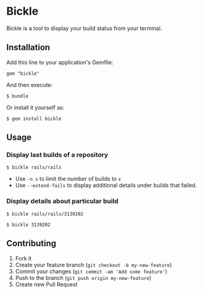 # Bickle

Bickle is a tool to display your build status from your terminal.

## Installation

Add this line to your application's Gemfile:

    gem "bickle"

And then execute:

    $ bundle

Or install it yourself as:

    $ gem install bickle

## Usage

### Display last builds of a repository

```
$ bickle rails/rails
```

- Use `-n x` to limit the number of builds to `x`
- Use `--extend-fails` to display additional details under builds that failed.

### Display details about particular build

```
$ bickle rails/rails/3139202
```

```
$ bickle 3139202
```

## Contributing

1. Fork it
2. Create your feature branch (`git checkout -b my-new-feature`)
3. Commit your changes (`git commit -am 'Add some feature'`)
4. Push to the branch (`git push origin my-new-feature`)
5. Create new Pull Request
